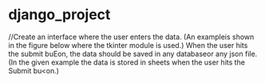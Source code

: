 # django_project
//Create an interface where the user enters the data. (An exampleis shown in the figure below where the tkinter module is used.)
When the user hits the submit buEon, the data should be saved in any databaseor any json file.(In the given example the data is stored in sheets when the user hits the Submit bu<on.)
